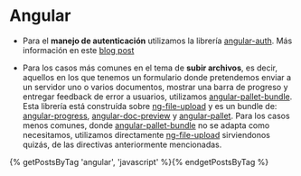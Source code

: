 Angular
=======

* Para el **manejo de autenticación** utilizamos la librería [angular-auth](https://github.com/platanus/angular-auth). Más información en este [blog post](http://cb.platan.us/rails/authentication/restmod/angular/2015/03/13/usando-angular-auth-lib-con-simple-token-authentication-gem.html)

* Para los casos más comunes en el tema de **subir archivos**, es decir, aquellos en los que tenemos un formulario donde pretendemos enviar a un servidor uno o varios documentos, mostrar una barra de progreso y entregar feedback de error a usuarios, utilizamos [angular-pallet-bundle](https://github.com/platanus/angular-pallet-bundle). Esta librería está construída sobre  [ng-file-upload](https://github.com/danialfarid/ng-file-upload) y es un bundle de: [angular-progress](https://github.com/platanus/angular-progress), [angular-doc-preview](https://github.com/platanus/angular-doc-preview) y [angular-pallet](https://github.com/platanus/angular-pallet).
Para los casos menos comunes, donde [angular-pallet-bundle](https://github.com/platanus/angular-pallet-bundle) no se adapta como necesitamos, utilizamos directamente [ng-file-upload](https://github.com/danialfarid/ng-file-upload) sirviendonos quizás, de las directivas anteriormente mencionadas.

{% getPostsByTag 'angular', 'javascript' %}{% endgetPostsByTag %}
